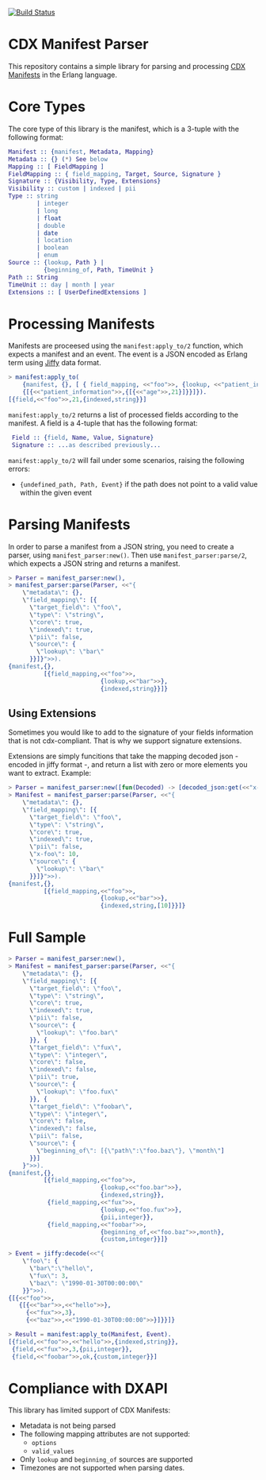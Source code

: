 [![Build Status](https://travis-ci.org/instedd/cdx-manifest-parser.svg?branch=master)](https://travis-ci.org/instedd/cdx-manifest-parser)


CDX Manifest Parser
===================

This repository contains a simple library for parsing and processing [CDX Manifests](http://dxapi.org/#/manifest) in the Erlang language.

# Core Types

The core type of this library is the manifest, which is a 3-tuple with the following format:

```erlang
Manifest :: {manifest, Metadata, Mapping}
Metadata :: {} (*) See below
Mapping :: [ FieldMapping ]
FieldMapping :: { field_mapping, Target, Source, Signature }
Signature :: {Visibility, Type, Extensions}
Visibility :: custom | indexed | pii
Type :: string
        | integer
        | long
        | float
        | double
        | date
        | location
        | boolean
        | enum
Source :: {lookup, Path } |
          {beginning_of, Path, TimeUnit }
Path :: String
TimeUnit :: day | month | year
Extensions :: [ UserDefinedExtensions ]
```

# Processing Manifests

Manifests are proceesed using the `manifest:apply_to/2` function, which expects a manifest and an event. The event is a JSON encoded as Erlang term using [Jiffy](https://github.com/davisp/jiffy) data format.

```erlang
> manifest:apply_to(
    {manifest, {}, [ { field_mapping, <<"foo">>, {lookup, <<"patient_information.age">>}, {indexed, string} }]},
    {[{<<"patient_information">>,{[{<<"age">>,21}]}}]}).
[{field,<<"foo">>,21,{indexed,string}}]
```

`manifest:apply_to/2` returns a list of processed fields according to the manifest. A field is a 4-tuple that has the following format:

```erlang
 Field :: {field, Name, Value, Signature}
 Signature :: ...as described previously...
```

`manifest:apply_to/2` will fail under some scenarios, raising the following errors:
  * `{undefined_path, Path, Event}` if the path does not point to a valid value within the given event

# Parsing Manifests

In order to parse a manifest from a JSON string, you need to create a parser, using `manifest_parser:new()`. Then use `manifest_parser:parse/2`, which expects a JSON string and returns a manifest. 

```erlang
> Parser = manifest_parser:new(),
> manifest_parser:parse(Parser, <<"{
    \"metadata\": {},
    \"field_mapping\": [{
      \"target_field\": \"foo\",
      \"type\": \"string\",
      \"core\": true,
      \"indexed\": true,
      \"pii\": false,
      \"source\": {
        \"lookup\": \"bar\"
      }}]}">>).
{manifest,{},
          [{field_mapping,<<"foo">>,
                          {lookup,<<"bar">>},
                          {indexed,string}}]}
```

## Using Extensions

Sometimes you would like to add to the signature of your fields information that is not cdx-compliant. That is why we support signature extensions. 

Extensions are simply funcitions that take the mapping decoded json - encoded in jiffy format -, and return a list with zero or more elements you want to extract. Example:

```erlang
> Parser = manifest_parser:new([fun(Decoded) -> [decoded_json:get(<<"x-foo">>, Decoded)] end]),
> Manifest = manifest_parser:parse(Parser, <<"{
    \"metadata\": {},
    \"field_mapping\": [{
      \"target_field\": \"foo\",
      \"type\": \"string\",
      \"core\": true,
      \"indexed\": true,
      \"pii\": false,
      \"x-foo\": 10,
      \"source\": {
        \"lookup\": \"bar\"
      }}]}">>).
{manifest,{},
          [{field_mapping,<<"foo">>,
                          {lookup,<<"bar">>},
                          {indexed,string,[10]}}]}
```

# Full Sample

```erlang
> Parser = manifest_parser:new(),
> Manifest = manifest_parser:parse(Parser, <<"{
    \"metadata\": {},
    \"field_mapping\": [{
      \"target_field\": \"foo\",
      \"type\": \"string\",
      \"core\": true,
      \"indexed\": true,
      \"pii\": false,
      \"source\": {
        \"lookup\": \"foo.bar\"
      }}, {
      \"target_field\": \"fux\",
      \"type\": \"integer\",
      \"core\": false,
      \"indexed\": false,
      \"pii\": true,
      \"source\": {
        \"lookup\": \"foo.fux\"
      }}, {
      \"target_field\": \"foobar\",
      \"type\": \"integer\",
      \"core\": false,
      \"indexed\": false,
      \"pii\": false,
      \"source\": {
        \"beginning_of\": [{\"path\":\"foo.baz\"}, \"month\"]
      }}]
    }">>).
{manifest,{},
          [{field_mapping,<<"foo">>,
                          {lookup,<<"foo.bar">>},
                          {indexed,string}},
           {field_mapping,<<"fux">>,
                          {lookup,<<"foo.fux">>},
                          {pii,integer}},
           {field_mapping,<<"foobar">>,
                          {beginning_of,<<"foo.baz">>,month},
                          {custom,integer}}]}

> Event = jiffy:decode(<<"{
    \"foo\": {
      \"bar\":\"hello\",
      \"fux\": 3,
      \"baz\": \"1990-01-30T00:00:00\"
    }}">>).
{[{<<"foo">>,
   {[{<<"bar">>,<<"hello">>},
     {<<"fux">>,3},
     {<<"baz">>,<<"1990-01-30T00:00:00">>}]}}]}

> Result = manifest:apply_to(Manifest, Event).
[{field,<<"foo">>,<<"hello">>,{indexed,string}},
 {field,<<"fux">>,3,{pii,integer}},
 {field,<<"foobar">>,ok,{custom,integer}}]

```


# Compliance with DXAPI

This library has limited support of CDX Manifests:
* Metadata is not being parsed
* The following mapping attributes are not supported:
  * ``options``
  * ``valid_values``
* Only ``lookup`` and ``beginning_of`` sources are supported
* Timezones are not supported when parsing dates. 
